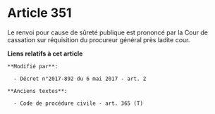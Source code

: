 # Article 351

Le renvoi pour cause de sûreté publique est prononcé par la Cour de cassation sur réquisition du procureur général près
ladite cour.

**Liens relatifs à cet article**

	**Modifié par**:

	  - Décret n°2017-892 du 6 mai 2017 - art. 2

	**Anciens textes**:

	  - Code de procédure civile - art. 365 (T)
